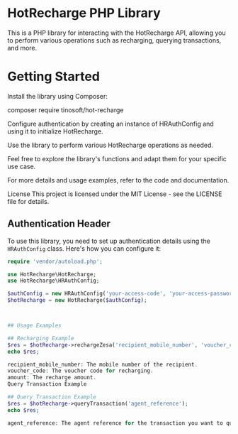 # HotRecharge PHP Library

This is a PHP library for interacting with the HotRecharge API, allowing you to perform various operations such as recharging, querying transactions, and more.

# Getting Started
Install the library using Composer:

composer require tinosoft/hot-recharge

Configure authentication by creating an instance of HRAuthConfig and using it to initialize HotRecharge.

Use the library to perform various HotRecharge operations as needed.

Feel free to explore the library's functions and adapt them for your specific use case.

For more details and usage examples, refer to the code and documentation.

License
This project is licensed under the MIT License - see the LICENSE file for details.


## Authentication Header

To use this library, you need to set up authentication details using the `HRAuthConfig` class. Here's how you can configure it:

```php
require 'vendor/autoload.php';

use HotRecharge\HotRecharge;
use HotRecharge\HRAuthConfig;

$authConfig = new HRAuthConfig('your-access-code', 'your-access-password');
$hotRecharge = new HotRecharge($authConfig);



## Usage Examples

## Recharging Example
$res = $hotRecharge->rechargeZesa('recipient_mobile_number', 'voucher_code', 'amount');
echo $res;

recipient_mobile_number: The mobile number of the recipient.
voucher_code: The voucher code for recharging.
amount: The recharge amount.
Query Transaction Example

## Query Transaction Example
$res = $hotRecharge->queryTransaction('agent_reference');
echo $res;

agent_reference: The agent reference for the transaction you want to query.
